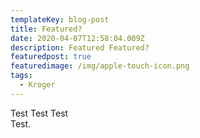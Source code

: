 ```yaml
---
templateKey: blog-post
title: Featured?
date: 2020-04-07T12:58:04.009Z
description: Featured Featured?
featuredpost: true
featuredimage: /img/apple-touch-icon.png
tags:
  - Kroger
---
```

Test Test Test\
Test.